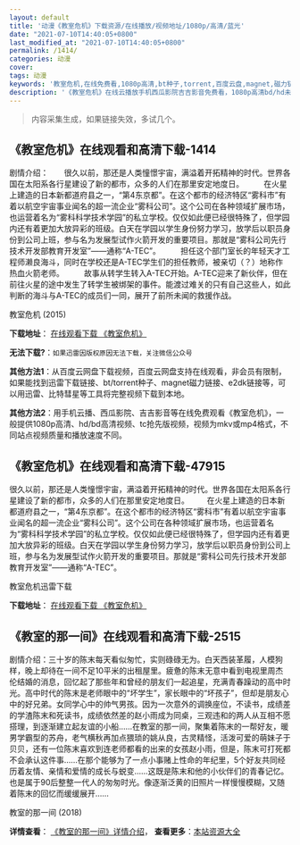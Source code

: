 ```yaml
---
layout: default
title: '动漫《教室危机》下载资源/在线播放/视频地址/1080p/高清/蓝光'
date: "2021-07-10T14:40:05+0800"
last_modified_at: "2021-07-10T14:40:05+0800"
permalink: /1414/
categories: 动漫
cover:
tags: 动漫
keywords: '教室危机,在线免费看,1080p高清,bt种子,torrent,百度云盘,magnet,磁力链,迅雷下载资源'
description: '《教室危机》在线云播放手机西瓜影院吉吉影音免费看，1080p高清bd/hd未删减完整版和tc抢先枪版，mkv/mp4格式，附带bt/torrent种子、magnet/磁力链、百度云盘、网盘资源迅雷下载链接'
---
```


>内容采集生成，如果链接失效，多试几个。


## 《教室危机》在线观看和高清下载-1414

剧情介绍：　　很久以前，那还是人类憧憬宇宙，满溢着开拓精神的时代。世界各国在太阳系各行星建设了新的都市，众多的人们在那里安定地度日。  　　在火星上建造的日本新都道府县之一，“第4东京都”。在这个都市的经济特区“雾科市”有着以航空宇宙事业闻名的超一流企业“雾科公司”。这个公司在各种领域扩展市场，也运营着名为“雾科科学技术学园”的私立学校。仅仅如此便已经很特殊了，但学园内还有着更加大放异彩的班级。白天在学园以学生身份努力学习，放学后以职员身份到公司上班，参与名为发展型试作火箭开发的重要项目。那就是“雾科公司先行技术开发部教育开发室”——通称“A-TEC”。  　　担任这个部门室长的年轻天才工程师濑良海斗，同时在学校还是A-TEC学生们的担任教师，被亲切（？）地称作热血火箭老师。  　　故事从转学生转入A-TEC开始。A-TEC迎来了新伙伴，但在前往火星的途中发生了转学生被绑架的事件。能渡过难关的只有自己这些人，如此判断的海斗与A-TEC的成员们一同，展开了前所未闻的救援作战。


教室危机 (2015)

**下载地址**： [在线观看下载 《教室危机》](https://www.btbtdy.me/btdy/dy6571.html) 


**无法下载?**：`如果迅雷因版权原因无法下载，关注微信公众号 `

**其他方法1**：从百度云网盘下载视频，百度云网盘支持在线观看，非会员有限制，如果能找到迅雷下载链接、bt/torrent种子、magnet磁力链接、e2dk链接等，可以用迅雷、比特彗星等工具将完整视频下载到本地。

**其他方法2**：用手机云播、西瓜影院、吉吉影音等在线免费观看《教室危机》，一般提供1080p高清、hd/bd高清视频、tc抢先版视频，视频为mkv或mp4格式，不同站点视频质量和播放速度不同。


## 《教室危机》在线观看和高清下载-47915

很久以前，那还是人类憧憬宇宙，满溢着开拓精神的时代。世界各国在太阳系各行星建设了新的都市，众多的人们在那里安定地度日。&nbsp;　　在火星上建造的日本新都道府县之一，&ldquo;第4东京都&rdquo;。在这个都市的经济特区&ldquo;雾科市&rdquo;有着以航空宇宙事业闻名的超一流企业&ldquo;雾科公司”。这个公司在各种领域扩展市场，也运营着名为“雾科科学技术学园&rdquo;的私立学校。仅仅如此便已经很特殊了，但学园内还有着更加大放异彩的班级。白天在学园以学生身份努力学习，放学后以职员身份到公司上班，参与名为发展型试作火箭开发的重要项目。那就是“雾科公司先行技术开发部教育开发室”——通称“A-TEC”。&nbsp;


教室危机迅雷下载

**下载地址**： [在线观看下载 《教室危机》](https://www.993dy.com//vod-detail-id-5740.html) 


## 《教室的那一间》在线观看和高清下载-2515

剧情介绍：三十岁的陈末每天看似匆忙，实则碌碌无为。白天西装革履，人模狗样，晚上却待在一间不足10平米的出租屋里。疲惫的陈末无意中看到电视里周杰伦结婚的消息，回忆起了那些年和曾经的朋友们一起追星，充满青春躁动的高中时光。高中时代的陈末是老师眼中的“坏学生”，家长眼中的“坏孩子”，但却是朋友心中的好兄弟。女同学心中的帅气男孩。因为一次意外的调换座位，不读书，成绩差的学渣陈末和死读书，成绩依然差的赵小雨成为同桌，三观违和的两人从互相不愿搭理，到逐渐建立起友谊的小船……在教室的那一间，聚集着陈末的一帮好友，暖男学霸型的苏舟，老气横秋再加点猥琐的姚从良，古灵精怪，活泼可爱的萌妹子于贝贝，还有一位陈末喜欢到连老师都看的出来的女孩赵小雨，但是，陈末可打死都不会承认这件事……在那个能够为了一点小事赌上性命的年纪里，5个好友共同经历着友情、亲情和爱情的成长与蜕变……这既是陈末和他的小伙伴们的青春记忆。也是属于90后整整一代人的匆匆时光。像逐渐泛黄的旧照片一样慢慢模糊，又随着陈末的回忆而缓缓展开……


教室的那一间 (2018)

**详情查看**： [《教室的那一间》详情介绍](/movie/2515/)， **查看更多**：[本站资源大全](/movie/t/all/)

